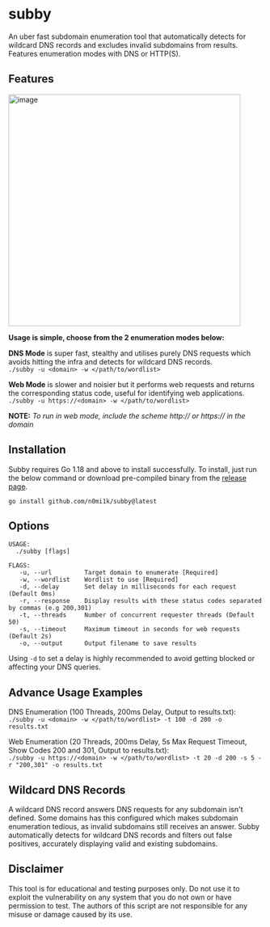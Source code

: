 # subby
An uber fast subdomain enumeration tool that automatically detects for wildcard DNS records and excludes invalid subdomains from results. Features enumeration modes with DNS or HTTP(S).

## Features
<img width="459" alt="image" src="https://github.com/n0mi1k/subby/assets/28621928/1ee5deba-85a7-4b1a-9158-53af17718b7e">

**Usage is simple, choose from the 2 enumeration modes below:**

**DNS Mode** is super fast, stealthy and utilises purely DNS requests which avoids hitting the infra and detects for wildcard DNS records.  
`./subby -u <domain> -w </path/to/wordlist>`

**Web Mode** is slower and noisier but it performs web requests and returns the corresponding status code, useful for identifying web applications.  
`./subby -u https://<domain> -w </path/to/wordlist>`

**NOTE:** *To run in web mode, include the scheme http:// or https:// in the domain*

## Installation
Subby requires Go 1.18 and above to install successfully. To install, just run the below command or download pre-compiled binary from the [release page](https://github.com/n0mi1k/subby/releases/).
```
go install github.com/n0mi1k/subby@latest
```

## Options
```console
USAGE:
  ./subby [flags]

FLAGS:
   -u, --url         Target domain to enumerate [Required]
   -w, --wordlist    Wordlist to use [Required]
   -d, --delay       Set delay in milliseconds for each request (Default 0ms)
   -r, --response    Display results with these status codes separated by commas (e.g 200,301)
   -t, --threads     Number of concurrent requester threads (Default 50)
   -s, --timeout     Maximum timeout in seconds for web requests (Default 2s)
   -o, --output      Output filename to save results
```
Using `-d` to set a delay is highly recommended to avoid getting blocked or affecting your DNS queries. 

## Advance Usage Examples
DNS Enumeration (100 Threads, 200ms Delay, Output to results.txt):  
`./subby -u <domain> -w </path/to/wordlist> -t 100 -d 200 -o results.txt`

Web Enumeration (20 Threads, 200ms Delay, 5s Max Request Timeout, Show Codes 200 and 301, Output to results.txt):  
`./subby -u https://<domain> -w </path/to/wordlist> -t 20 -d 200 -s 5 -r "200,301" -o results.txt`

## Wildcard DNS Records
A wildcard DNS record answers DNS requests for any subdomain isn't defined. Some domains has this configured which makes subdomain enumeration tedious, as invalid subdomains still receives an answer. Subby automatically detects for wildcard DNS records and filters out false positives, accurately displaying valid and existing subdomains.

## Disclaimer
This tool is for educational and testing purposes only. Do not use it to exploit the vulnerability on any system that you do not own or have permission to test. The authors of this script are not responsible for any misuse or damage caused by its use.